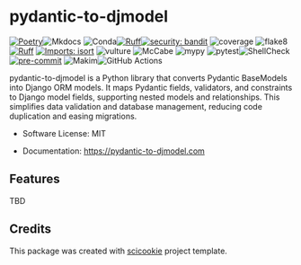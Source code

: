# pydantic-to-djmodel

[![Poetry](https://img.shields.io/endpoint?url=https://python-poetry.org/badge/v0.json)](https://python-poetry.org/)![Mkdocs](https://img.shields.io/badge/Documentation%20engine-Mkdocs-orange)
![Conda](https://img.shields.io/badge/Virtual%20environment-conda-brightgreen?logo=anaconda)[![Ruff](https://img.shields.io/endpoint?url=https://raw.githubusercontent.com/astral-sh/ruff/main/assets/badge/v2.json)](https://github.com/astral-sh/ruff)[![security: bandit](https://img.shields.io/badge/security-bandit-yellow.svg)](https://github.com/PyCQA/bandit)
![coverage](https://img.shields.io/badge/Code%20coverage%20testing-coverage.py-blue)
![flake8](https://img.shields.io/badge/code%20quality-flake8-blue)
[![Ruff](https://img.shields.io/endpoint?url=https://raw.githubusercontent.com/astral-sh/ruff/main/assets/badge/v2.json)](https://github.com/astral-sh/ruff)
[![Imports: isort](https://img.shields.io/badge/%20imports-isort-%231674b1?style=flat&labelColor=ef8336)](https://pycqa.github.io/isort/)
![vulture](https://img.shields.io/badge/Find%20unused%20code-vulture-blue)
![McCabe](https://img.shields.io/badge/Complexity%20checker-McCabe-blue)
![mypy](https://img.shields.io/badge/Static%20typing-mypy-blue)
![pytest](https://img.shields.io/badge/Testing-pytest-cyan?logo=pytest)![ShellCheck](https://img.shields.io/badge/Analysis%20of%20shell%20scripts-ShellCheck-brightgreen)
[![pre-commit](https://img.shields.io/badge/pre--commit-enabled-brightgreen?logo=pre-commit)](https://github.com/pre-commit/pre-commit)
![Makim](https://img.shields.io/badge/Automation%20task-Makim-blue)![GitHub Actions](https://img.shields.io/badge/GitHub%20Actions-CI-blue?logo=githubactions)

pydantic-to-djmodel is a Python library that converts Pydantic BaseModels into Django ORM models. It maps Pydantic fields, validators, and constraints to Django model fields, supporting nested models and relationships. This simplifies data validation and database management, reducing code duplication and easing migrations.

- Software License: MIT

- Documentation: https://pydantic-to-djmodel.com

## Features

TBD

## Credits

This package was created with
[scicookie](https://github.com/osl-incubator/scicookie) project template.
